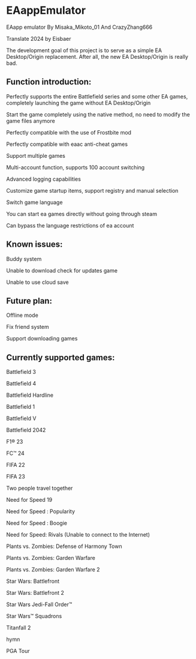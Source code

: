 # EAappEmulator

EAapp emulator By Misaka_Mikoto_01 And CrazyZhang666

Translate 2024 by Eisbaer

The development goal of this project is to serve as a simple EA Desktop/Origin replacement. After all, the new EA Desktop/Origin is really bad.

Function introduction:
-
>
Perfectly supports the entire Battlefield series and some other EA games, completely launching the game without EA Desktop/Origin
>
Start the game completely using the native method, no need to modify the game files anymore
>
Perfectly compatible with the use of Frostbite mod
>
Perfectly compatible with eaac anti-cheat games
>
Support multiple games
>
Multi-account function, supports 100 account switching
>
Advanced logging capabilities
>
Customize game startup items, support registry and manual selection
>
Switch game language
>
You can start ea games directly without going through steam
>
Can bypass the language restrictions of ea account
>
>
Known issues:
-
>
Buddy system
>
Unable to download check for updates game
>
Unable to use cloud save


Future plan:
-
>
Offline mode
>
Fix friend system
>
Support downloading games
>
>

Currently supported games:
-
>
Battlefield 3
>
Battlefield 4
>
Battlefield Hardline
>
Battlefield 1
>
Battlefield V
>
Battlefield 2042
>
F1® 23
>
FC™ 24
>
FIFA 22
>
FIFA 23
>
Two people travel together
>
Need for Speed ​​19
>
Need for Speed ​​: Popularity
>
Need for Speed ​​: Boogie
>
Need for Speed: Rivals (Unable to connect to the Internet)
>
Plants vs. Zombies: Defense of Harmony Town
>
Plants vs. Zombies: Garden Warfare
>
Plants vs. Zombies: Garden Warfare 2
>
Star Wars: Battlefront
>
Star Wars: Battlefront 2
>
Star Wars Jedi-Fall Order™
>
Star Wars™ Squadrons
>
Titanfall 2 
>
hymn
>
PGA Tour